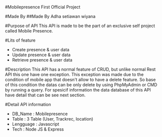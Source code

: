 #Mobilepresence
First Official Project

#Made By
##Made By Adha setiawan wiyana

#Purpose of API
This API is made to be the part of an exclusive self project called Mobile Presence.

#Lits of feature
- Create presence & user data
- Update presence & user data
- Retrieve presence & user data

#Description
This API has a normal feature of CRUD, but unlike normal Rest API this one have one exception. This exception was made due to the condition of mobile app that doesn't allow to have a delete feature.
So base of this condition the datas can be only delete by using PhpMyAdmin or CMD by running a query. For spesicif information the data database of this API have detail that can be see next section.

#Detail API information
- DB_Name   : Mobilepresence
- Table     : 3 Table (User, Trackrec, location)
- Lengguage : Javascript
- Tech      : Node JS & Express
